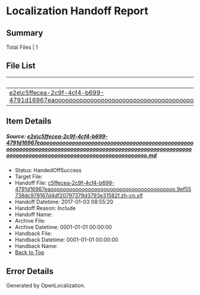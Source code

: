 # <a name='report-top'></a> Localization Handoff Report

## Summary
 Total Files | 1

## File List
 Source File | Status | Details 
 ----------- | ------ | ------- 
 [e2e\c5ffecea-2c9f-4cf4-b699-4791d16967eaooooooooooooooooooooooooooooooooooooooooooooooooooooooooooooooooooooooooooooooooooooooooooooooooooooooooooooooooooooooooooooooooooooooooooooooooooooo.md](https://github.com/OpenLocalizationTestOrg/ol-test1/blob/4478276d23106dc387d699fe12a429020fb55eef/e2e/c5ffecea-2c9f-4cf4-b699-4791d16967eaooooooooooooooooooooooooooooooooooooooooooooooooooooooooooooooooooooooooooooooooooooooooooooooooooooooooooooooooooooooooooooooooooooooooooooooooooooo.md) | HandedOffSuccess | [Details](#5132d14bafa4cc8b7f56044b22514a1895f61f281)

## Item Details
##### <a name='5132d14bafa4cc8b7f56044b22514a1895f61f281'></a> Source: [e2e\c5ffecea-2c9f-4cf4-b699-4791d16967eaooooooooooooooooooooooooooooooooooooooooooooooooooooooooooooooooooooooooooooooooooooooooooooooooooooooooooooooooooooooooooooooooooooooooooooooooooooo.md](https://github.com/OpenLocalizationTestOrg/ol-test1/blob/4478276d23106dc387d699fe12a429020fb55eef/e2e/c5ffecea-2c9f-4cf4-b699-4791d16967eaooooooooooooooooooooooooooooooooooooooooooooooooooooooooooooooooooooooooooooooooooooooooooooooooooooooooooooooooooooooooooooooooooooooooooooooooooooo.md)
* Status: HandedOffSuccess
* Target File: 
* Handoff File: [c5ffecea-2c9f-4cf4-b699-4791d16967eaoooooooooooooooooooooooooooooooooooooooo.9ef55738dc979167d4df20797379d3793e31582f.zh-cn.xlf](https://github.com/OpenLocalizationTestOrg/ol-test1-handoff/blob/e4de591d298daaa2fd3b46b60b3626c15bae9601/ol-handoff/OpenLocalizationTestOrg/ol-test1-zhcn/ci/ht/c5ffecea-2c9f-4cf4-b699-4791d16967eaoooooooooooooooooooooooooooooooooooooooo.9ef55738dc979167d4df20797379d3793e31582f.zh-cn.xlf)
* Handoff Datetime: 2017-01-03 08:55:20
* Handoff Reason: Include
* Handoff Name: 
* Archive File: 
* Archive Datetime: 0001-01-01 00:00:00
* Handback File: 
* Handback Datetime: 0001-01-01 00:00:00
* Handback Name: 
* [Back to Top](#report-top)


## Error Details

Generated by OpenLocalization.
